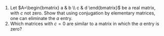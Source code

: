 1. Let
$A=\begin{bmatrix}
   a & b   \\
   c & d 
\end{bmatrix}$ 
be a real matrix, with $c$ not zero. Show that using conjugation by elementary matrices, one can eliminate the $a$ entry.
2. Which matrices with $c=0$ are similar to a matrix in which the $a$ entry is zero?